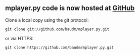 ## mplayer.py code is now hosted at [GitHub](https://github.com/baudm/mplayer.py) ##
Clone a local copy using the git protocol:
```
git clone git://github.com/baudm/mplayer.py.git
```
or via HTTPS:
```
git clone https://github.com/baudm/mplayer.py.git
```